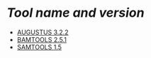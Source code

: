 # *Tool name and version*
* [AUGUSTUS 3.2.2](Augustus_3_2_2.md)
* [BAMTOOLS 2.5.1](Bamtools_2_5_1.md)
* [SAMTOOLS 1.5](Samtools_1_5.md)
